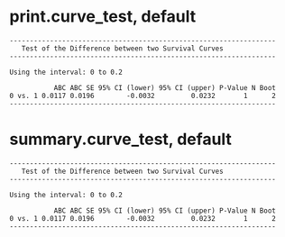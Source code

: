 # print.curve_test, default

    ------------------------------------------------------------------
       Test of the Difference between two Survival Curves
    ------------------------------------------------------------------
    
    Using the interval: 0 to 0.2 
    
               ABC ABC SE 95% CI (lower) 95% CI (upper) P-Value N Boot
    0 vs. 1 0.0117 0.0196        -0.0032         0.0232       1      2
    ------------------------------------------------------------------

# summary.curve_test, default

    ------------------------------------------------------------------
       Test of the Difference between two Survival Curves
    ------------------------------------------------------------------
    
    Using the interval: 0 to 0.2 
    
               ABC ABC SE 95% CI (lower) 95% CI (upper) P-Value N Boot
    0 vs. 1 0.0117 0.0196        -0.0032         0.0232       1      2
    ------------------------------------------------------------------

